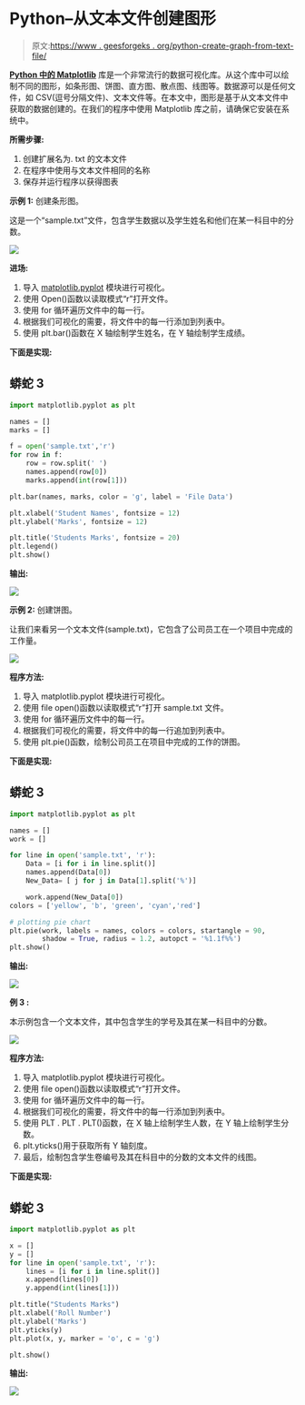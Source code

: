 # Python–从文本文件创建图形

> 原文:[https://www . geesforgeks . org/python-create-graph-from-text-file/](https://www.geeksforgeeks.org/python-create-graph-from-text-file/)

[**Python 中的 Matplotlib**](https://www.geeksforgeeks.org/matplotlib-tutorial/) 库是一个非常流行的数据可视化库。从这个库中可以绘制不同的图形，如条形图、饼图、直方图、散点图、线图等。数据源可以是任何文件，如 CSV(逗号分隔文件)、文本文件等。在本文中，图形是基于从文本文件中获取的数据创建的。在我们的程序中使用 Matplotlib 库之前，请确保它安装在系统中。

**所需步骤:**

1.  创建扩展名为. txt 的文本文件
2.  在程序中使用与文本文件相同的名称
3.  保存并运行程序以获得图表

**示例 1:** 创建条形图。

这是一个“sample.txt”文件，包含学生数据以及学生姓名和他们在某一科目中的分数。

![](img/7c832f957c9a48b57b2e3506cd993283.png)

**进场:**

1.  导入 [matplotlib.pyplot](https://www.geeksforgeeks.org/pyplot-in-matplotlib/) 模块进行可视化。
2.  使用 Open()函数以读取模式“r”打开文件。
3.  使用 for 循环遍历文件中的每一行。
4.  根据我们可视化的需要，将文件中的每一行添加到列表中。
5.  使用 plt.bar()函数在 X 轴绘制学生姓名，在 Y 轴绘制学生成绩。

**下面是实现:**

## 蟒蛇 3

```py
import matplotlib.pyplot as plt

names = []
marks = []

f = open('sample.txt','r')
for row in f:
    row = row.split(' ')
    names.append(row[0])
    marks.append(int(row[1]))

plt.bar(names, marks, color = 'g', label = 'File Data')

plt.xlabel('Student Names', fontsize = 12)
plt.ylabel('Marks', fontsize = 12)

plt.title('Students Marks', fontsize = 20)
plt.legend()
plt.show()
```

**输出:**

![](img/427a82681b22927e3c8bd5f03fd2a92b.png)

**示例 2:** 创建饼图。

让我们来看另一个文本文件(sample.txt)，它包含了公司员工在一个项目中完成的工作量。

![](img/d1b360ea78cc6fbbddc7a464d04c6d65.png)

**程序方法:**

1.  导入 matplotlib.pyplot 模块进行可视化。
2.  使用 file open()函数以读取模式“r”打开 sample.txt 文件。
3.  使用 for 循环遍历文件中的每一行。
4.  根据我们可视化的需要，将文件中的每一行追加到列表中。
5.  使用 plt.pie()函数，绘制公司员工在项目中完成的工作的饼图。

**下面是实现:**

## 蟒蛇 3

```py
import matplotlib.pyplot as plt

names = []
work = []

for line in open('sample.txt', 'r'):
    Data = [i for i in line.split()]
    names.append(Data[0])
    New_Data= [ j for j in Data[1].split('%')]

    work.append(New_Data[0])
colors = ['yellow', 'b', 'green', 'cyan','red'] 

# plotting pie chart 
plt.pie(work, labels = names, colors = colors, startangle = 90,
        shadow = True, radius = 1.2, autopct = '%1.1f%%') 
plt.show()
```

**输出:**

![](img/5e180761f5696c50c3acd425e698f1ee.png)

**例 3 :**

本示例包含一个文本文件，其中包含学生的学号及其在某一科目中的分数。

![](img/2b3078f6ac4b418afcd07d4c70abd8c1.png)

**程序方法:**

1.  导入 matplotlib.pyplot 模块进行可视化。
2.  使用 file open()函数以读取模式“r”打开文件。
3.  使用 for 循环遍历文件中的每一行。
4.  根据我们可视化的需要，将文件中的每一行添加到列表中。
5.  使用 PLT . PLT . PLT()函数，在 X 轴上绘制学生人数，在 Y 轴上绘制学生分数。
6.  plt.yticks()用于获取所有 Y 轴刻度。
7.  最后，绘制包含学生卷编号及其在科目中的分数的文本文件的线图。

**下面是实现:**

## 蟒蛇 3

```py
import matplotlib.pyplot as plt

x = []
y = []
for line in open('sample.txt', 'r'):
    lines = [i for i in line.split()]
    x.append(lines[0])
    y.append(int(lines[1]))

plt.title("Students Marks")
plt.xlabel('Roll Number')
plt.ylabel('Marks')
plt.yticks(y)
plt.plot(x, y, marker = 'o', c = 'g')

plt.show()
```

**输出:**

![](img/fc02c41d2ffbfada8c536d74769784e0.png)
